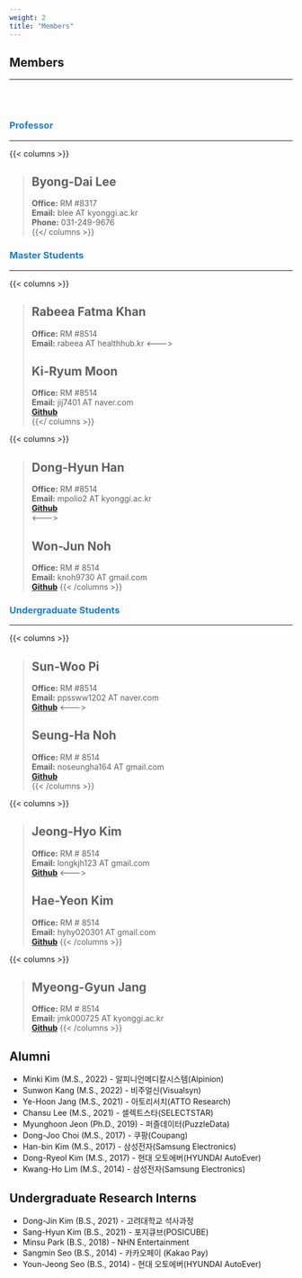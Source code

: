 ```yaml
---
weight: 2
title: "Members"
---
```


## Members
---
<br><br>

### <span style="color:#197ed6">Professor</span>  
---  
{{< columns >}}
> ## Byong-Dai Lee  
> **Office:** RM #8317  
**Email:** blee AT kyonggi.ac.kr  
**Phone:** 031-249-9676  
{{</ columns >}}

### <span style="color:#197ed6">Master Students</span>  
---

{{< columns >}}
> ## Rabeea Fatma Khan  
> **Office:** RM #8514   
**Email:** rabeea AT healthhub.kr
<--->
> ## Ki-Ryum Moon
> **Office:** RM #8514  
**Email:** jij7401 AT naver.com  
[**Github**](https://github.com/jij7401)   
{{</ columns >}}

{{< columns >}}
> ## Dong-Hyun Han   
> **Office:** RM #8514  
**Email:** mpolio2 AT kyonggi.ac.kr   
[**Github**](https://github.com/DongHyun99)  
<--->
> ## Won-Jun Noh  
> **Office:** RM # 8514  
**Email:** knoh9730 AT gmail.com  
[**Github**](https://github.com/reflelia) 
{{< /columns >}}

### <span style="color:#197ed6">Undergraduate Students</span>  
---

{{< columns >}}  
> ## Sun-Woo Pi
> **Office:** RM #8514  
**Email:** ppssww1202 AT naver.com   
[**Github**](https://github.com/SunWoo98Pi)
<--->   
> ## Seung-Ha Noh  
> **Office:** RM # 8514  
**Email:** noseungha164 AT gmail.com  
[**Github**](https://github.com/seungha164)  
{{< /columns >}}  

{{< columns >}}
> ## Jeong-Hyo Kim  
> **Office:** RM # 8514  
**Email:** longkjh123 AT gmail.com  
[**Github**](https://github.com/jjanghyo)
<--->   
> ## Hae-Yeon Kim  
> **Office:** RM # 8514  
**Email:** hyhy020301 AT gmail.com  
[**Github**](https://github.com/sunkite3-3)
{{< /columns >}}

{{< columns >}}
> ## Myeong-Gyun Jang 
> **Office:** RM # 8514  
**Email:** jmk000725 AT kyonggi.ac.kr  
[**Github**](https://github.com/Mang9oo)
{{< /columns >}}

## Alumni  

- Minki Kim (M.S., 2022) - 알피니언메디칼시스템(Alpinion)  
- Sunwon Kang (M.S., 2022) - 비주얼신(Visualsyn)
- Ye-Hoon Jang (M.S., 2021) - 아토리서치(ATTO Research)
- Chansu Lee (M.S., 2021) - 셀렉트스타(SELECTSTAR)
- Myunghoon Jeon (Ph.D., 2019) - 퍼즐데이터(PuzzleData)
- Dong-Joo Choi (M.S., 2017) - 쿠팡(Coupang)
- Han-bin Kim (M.S., 2017) - 삼성전자(Samsung Electronics)
- Dong-Ryeol Kim (M.S., 2017) - 현대 오토에버(HYUNDAI AutoEver)
- Kwang-Ho Lim (M.S., 2014) - 삼성전자(Samsung Electronics)

## Undergraduate Research Interns  

- Dong-Jin Kim (B.S., 2021) -  고려대학교 석사과정
- Sang-Hyun Kim (B.S., 2021) - 포지큐브(POSICUBE)
- Minsu Park (B.S., 2018) - NHN Entertainment
- Sangmin Seo (B.S., 2014) - 카카오페이 (Kakao Pay)
- Youn-Jeong Seo (B.S., 2014) - 현대 오토에버(HYUNDAI AutoEver)  
